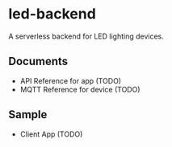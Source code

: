 # led-backend

A serverless backend for LED lighting devices.

## Documents

- API Reference for app (TODO)
- MQTT Reference for device (TODO)

## Sample
- Client App (TODO)
